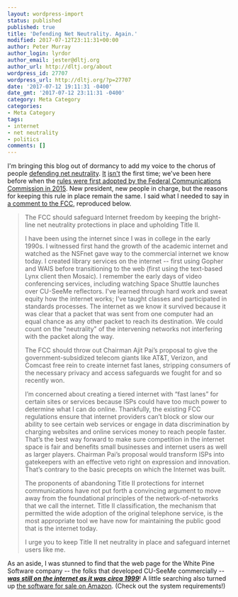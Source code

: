 ```yaml
---
layout: wordpress-import
status: published
published: true
title: 'Defending Net Neutrality. Again.'
modified: 2017-07-12T23:11:31+00:00
author: Peter Murray
author_login: lyrdor
author_email: jester@dltj.org
author_url: http://dltj.org/about
wordpress_id: 27707
wordpress_url: http://dltj.org/?p=27707
date: '2017-07-12 19:11:31 -0400'
date_gmt: '2017-07-12 23:11:31 -0400'
category: Meta Category
categories:
- Meta Category
tags:
- internet
- net neutrality
- politics
comments: []
---
```

<p>I'm bringing this blog out of dormancy to add my voice to the chorus of people <a href="https://www.battleforthenet.com/" target="_blank">defending net neutrality</a>.  <a href="/article/thursday-threads-2010w43/" target="_blank">It</a> <a href="/article/thursday-threads-2010w49/#netflix_comcast" target="_blank">isn't</a> the first time; we've been here before when the <a href="https://www.federalregister.gov/documents/2015/04/13/2015-07841/protecting-and-promoting-the-open-internet" target="_blank">rules were first adopted by the Federal Communications Commission in 2015</a>.  New president, new people in charge, but the reasons for keeping this rule in place remain the same.  I said what I needed to say in <a href="https://www.fcc.gov/ecfs/filing/1062208721038" target="_blank">a comment to the FCC</a>, reproduced below.</p>
<blockquote><p>The FCC should safeguard Internet freedom by keeping the bright-line net neutrality protections in place and upholding Title II. </p>
<p>I have been using the internet since I was in college in the early 1990s.  I witnessed first hand the growth of the academic internet and watched as the NSFnet gave way to the commercial internet we know today.  I created library services on the internet -- first using Gopher and WAIS before transitioning to the web (first using the text-based Lynx client then Mosaic).  I remember the early days of video conferencing services, including watching Space Shuttle launches over CU-SeeMe reflectors.  I've learned through hard work and sweat equity how the internet works; I've taught classes and participated in standards processes.  The internet as we know it survived because it was clear that a packet that was sent from one computer had an equal chance as any other packet to reach its destination.  We could count on the "neutrality" of the intervening networks not interfering with the packet along the way.</p>
<p>The FCC should throw out Chairman Ajit Pai&rsquo;s proposal to give the government-subsidized telecom giants like AT&T, Verizon, and Comcast free rein to create internet fast lanes, stripping consumers of the necessary privacy and access safeguards we fought for and so recently won. </p>
<p>I&rsquo;m concerned about creating a tiered internet with &ldquo;fast lanes&rdquo; for certain sites or services because ISPs could have too much power to determine what I can do online. Thankfully, the existing FCC regulations ensure that internet providers can&rsquo;t block or slow our ability to see certain web services or engage in data discrimination by charging websites and online services money to reach people faster. That&rsquo;s the best way forward to make sure competition in the internet space is fair and benefits small businesses and internet users as well as larger players. Chairman Pai&rsquo;s proposal would transform ISPs into gatekeepers with an effective veto right on expression and innovation. That&rsquo;s contrary to the basic precepts on which the Internet was built. </p>
<p>The proponents of abandoning Title II protections for internet communications have not put forth a convincing argument to move away from the foundational principles of the network-of-networks that we call the internet.  Title II classification, the mechanism that permitted the wide adoption of the original telephone service, is the most appropriate tool we have now for maintaining the public good that is the internet today. </p>
<p>I urge you to keep Title II net neutrality in place and safeguard internet users like me.</p></blockquote>
<p>As an aside, I was stunned to find that the web page for the White Pine Software company -- the folks that developed CU-SeeMe commercially -- <em><strong><a href="http://www.wpine.com/" target="_blank" title="Welcome to White Pine Software">was still on the internet as it was circa 1999</a></strong></em>!  A little searching also turned up <a href="https://www.amazon.com/White-Pine-Software-CUSMPS-Cu-SeeMe/dp/B00002S8CU" target="_blank">the software for sale on Amazon</a>.  (Check out the system requirements!)</p>
